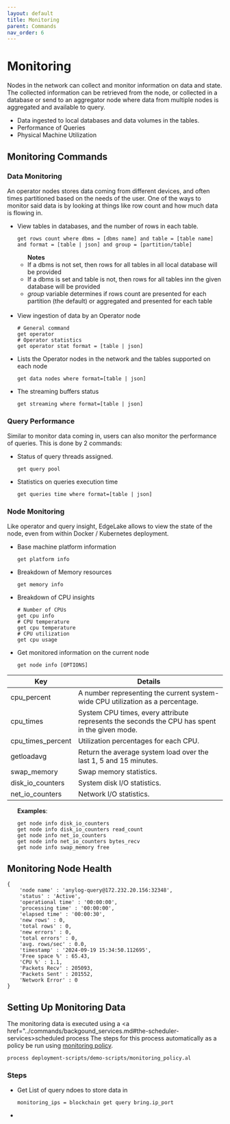 ```yaml
---
layout: default
title: Monitoring
parent: Commands
nav_order: 6
---
```

# Monitoring
Nodes in the network can collect and monitor information on data and state. The collected information can be retrieved 
from the node, or collected in a database or send to an aggregator node where data from multiple nodes is aggregated and 
available to query.

<ul>
    <li>Data ingested to local databases and data volumes in the tables.</li>
    <li>Performance of Queries</li>
    <li>Physical Machine Utilization</li>
</ul>

## Monitoring Commands

<h3>Data Monitoring</h3>
An operator nodes stores data coming from different devices, and often times partitioned based on the needs of the user.
One of the ways to monitor said data is by looking at things like row count and how much data is flowing in. 

<ul>
    <li>View tables in databases, and the number of rows in each table.</li>
<pre class="code-frame"><code class="language-anylog">get rows count where dbms = [dbms name] and table = [table name] and format = [table | json] and group = [partition/table]</code></pre>
    <ul><b>Notes</b>
        <li>If a dbms is not set, then rows for all tables in all local database will be provided</li>
        <li>If a dbms is set and table is not, then rows for all tables inn the given database will be provided</li>
        <li><i>group</i> variable determines if rows count are presented for each partition (the default) or aggregated and presented for each table</li>
    </ul>
    <br/>
    <li>View ingestion of data by an Operator node</li>
<pre class="code-frame"><code class="language-anylog"># General command
get operator
# Operator statistics
get operator stat format = [table | json]</code></pre> 
    <li>Lists the Operator nodes in the network and the tables supported on each node</li>
<pre class="code-frame"><code class="language-anylog">get data nodes where format=[table | json]</code></pre>
    <li>The streaming buffers status</li>
<pre class="code-frame"><code class="language-anylog">get streaming where format=[table | json]</code></pre>
</ul>

<h3>Query Performance</h3>
Similar to monitor data coming in, users can also monitor the performance of queries. This is done by 2 commands: 
<ul>
    <li>Status of query threads assigned.</li>
<pre class="code-frame"><code class="language-anylog">get query pool</code></pre>
    <li>Statistics on queries execution time</li>
<pre class="code-frame"><code class="language-anylog">get queries time where format=[table | json]</code></pre>
</ul>

<h3>Node Monitoring</h3>
Like operator and query insight, EdgeLake allows to view the state of the node, even from within Docker / Kubernetes 
deployment.    
<ul>
    <li>Base machine platform information</li>
<pre class="code-frame"><code class="language-anylog">get platform info</code></pre>
    <li>Breakdown of Memory resources</li>
<pre class="code-frame"><code class="language-anylog">get memory info</code></pre>
    <li>Breakdown of CPU insights</li>
<pre class="code-frame"><code class="language-anylog"># Number of CPUs 
get cpu info
# CPU temperature
get cpu temperature
# CPU utilization
get cpu usage</code></pre>
    <li>Get monitored information on the current node</li>
<pre class="code-frame"><code class="language-anylog">get node info [OPTIONS]</code></pre>
</ul>

<table>
  <thead>
    <tr>
      <th>Key</th>
      <th>Details</th>
    </tr>
  </thead>
  <tbody>
    <tr>
      <td>cpu_percent</td>
      <td>A number representing the current system-wide CPU utilization as a percentage.</td>
    </tr>
    <tr>
      <td>cpu_times</td>
      <td>System CPU times, every attribute represents the seconds the CPU has spent in the given mode.</td>
    </tr>
    <tr>
      <td>cpu_times_percent</td>
      <td>Utilization percentages for each CPU.</td>
    </tr>
    <tr>
      <td>getloadavg</td>
      <td>Return the average system load over the last 1, 5 and 15 minutes.</td>
    </tr>
    <tr>
      <td>swap_memory</td>
      <td>Swap memory statistics.</td>
    </tr>
    <tr>
      <td>disk_io_counters</td>
      <td>System disk I/O statistics.</td>
    </tr>
    <tr>
      <td>net_io_counters</td>
      <td>Network I/O statistics.</td>
    </tr>
  </tbody>
</table>
<ul><b>Examples</b>: 
<pre class="code-frame"><code class="language-anylog">get node info disk_io_counters
get node info disk_io_counters read_count
get node info net_io_counters
get node info net_io_counters bytes_recv
get node info swap_memory free</code></pre>
</ul>

## Monitoring Node Health 
<pre class="code-frame"><code class="language-json">{
    'node name' : 'anylog-query@172.232.20.156:32348',
    'status' : 'Active',
    'operational time' : '00:00:00',
    'processing time' : '00:00:00',
    'elapsed time' : '00:00:30',
    'new rows' : 0,
    'total rows' : 0,
    'new errors' : 0,
    'total errors' : 0,
    'avg. rows/sec' : 0.0,
    'timestamp' : '2024-09-19 15:34:50.112695',
    'Free space %' : 65.43,
    'CPU %' : 1.1,
    'Packets Recv' : 205093,
    'Packets Sent' : 201552,
    'Network Error' : 0
}</code></pre>

## Setting Up Monitoring Data
The monitoring data is executed using a <a href="../commands/backgound_services.md#the-scheduler-services>scheduled process</a>
The steps for this process automatically as a policy be run using 
<a href="https://github.com/AnyLog-co/deployment-scripts/blob/main/demo-scripts/monitoring_policy.al" target="_blank">monitoring policy</a>.
<pre class="code-frame"><code class="language-anylog">process deployment-scripts/demo-scripts/monitoring_policy.al</code></pre> 

### Steps
<ul>
    <li>Get List of query ndoes to store data in</li>
<pre class="code-frame"><code class="language-anylog">monitoring_ips = blockchain get query bring.ip_port</code></pre>
    <li></li>
</ul>

